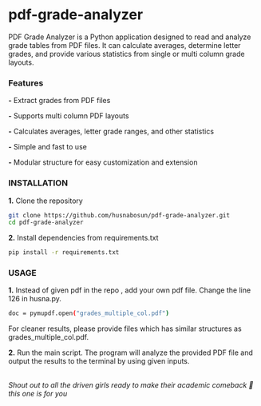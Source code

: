 # pdf-grade-analyzer
PDF Grade Analyzer is a Python application designed to read and analyze grade tables from PDF files. It can calculate averages, determine letter grades, and provide various statistics from single or multi column grade layouts.

### Features
**-** Extract grades from PDF files

**-** Supports multi column PDF layouts

**-** Calculates averages, letter grade ranges, and other statistics

**-** Simple and fast to use

**-** Modular structure for easy customization and extension

### INSTALLATION
**1.** Clone the repository
```bash
git clone https://github.com/husnabosun/pdf-grade-analyzer.git
cd pdf-grade-analyzer
```

**2.** Install dependencies from requirements.txt
```bash
pip install -r requirements.txt
```

### USAGE
**1.** Instead of given pdf in the repo , add your own pdf file. Change the line 126 in husna.py.
```bash
doc = pymupdf.open("grades_multiple_col.pdf")
```
For cleaner results, please provide files which has similar structures as grades_multiple_col.pdf.

**2.** Run the main script. The program will analyze the provided PDF file and output the results to the terminal by using given inputs.<br><br>


_Shout out to all the driven girls ready to make their academic comeback 🤩 this one is for you_


